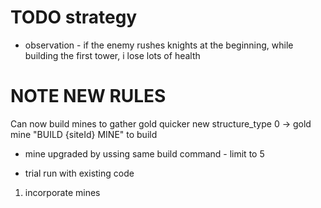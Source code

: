 # TODO strategy 

- observation - if the enemy rushes knights at the beginning, while building the first tower, i lose lots of health 

# NOTE NEW RULES

Can now build mines to gather gold quicker 
new structure_type 0 -> gold mine 
"BUILD {siteId} MINE" to build 
- mine upgraded by ussing same build command - limit to 5 

- trial run with existing code 

1.  incorporate mines 